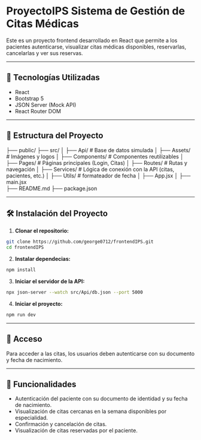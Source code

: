 # ProyectoIPS Sistema de Gestión de Citas Médicas

Este es un proyecto frontend desarrollado en React que permite a los pacientes autenticarse, visualizar citas médicas disponibles, reservarlas, cancelarlas y ver sus reservas.

---

## 🚀 Tecnologías Utilizadas

- React
- Bootstrap 5
- JSON Server (Mock API)
- React Router DOM

---

## 📁 Estructura del Proyecto

├── public/
├── src/
│   ├── Api/                  # Base de datos simulada
│   ├── Assets/               # Imágenes y logos
│   ├── Components/           # Componentes reutilizables
│   ├── Pages/                # Páginas principales (Login, Citas)
│   ├── Routes/               # Rutas y navegación
│   ├── Services/             # Lógica de conexión con la API (citas, pacientes, etc.)
│   ├── Utils/                # formateador de fecha
│   ├── App.jsx
│   ├── main.jsx             
├── README.md
├── package.json

---

## 🛠️ Instalación del Proyecto

1. **Clonar el repositorio:**

```bash
git clone https://github.com/george0712/frontendIPS.git
cd frontendIPS
```
2. **Instalar dependecias:**
```bash
npm install
```
3. **Iniciar el servidor de la API:**
```bash
npx json-server --watch src/Api/db.json --port 5000
```
4. **Iniciar el proyecto:**
```bash
npm run dev
```

---

## 🔐 Acceso
Para acceder a las citas, los usuarios deben autenticarse con su documento y fecha de nacimiento.

---

## 🧪 Funcionalidades
- Autenticación del paciente con su documento de identidad y su fecha de nacimiento. 
- Visualización de citas cercanas en la semana disponibles por especialidad.
- Confirmación y cancelación de citas.
- Visualización de citas reservadas por el paciente.